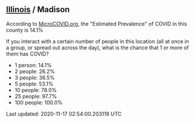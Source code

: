 
## [Illinois](/united-states/illinois) / Madison

According to [MicroCOVID.org](http://microcovid.org),
the "Estimated Prevalence" of COVID in this county is 14.1%

If you interact with a certain number of people in this location
(all at once in a group, or spread out across the day), what is the chance that
1 or more of them has COVID?

- 1 person: 14.1%
- 2 people: 26.2%
- 3 people: 36.5%
- 5 people: 53.1%
- 10 people: 78.0%
- 25 people: 97.7%
- 100 people: 100.0%

Last updated: 2020-11-17 02:54:00.203118 UTC
